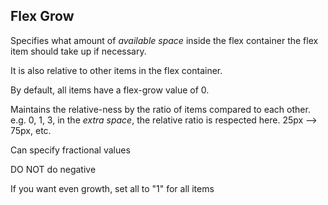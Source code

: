 ## Flex Grow

Specifies what amount of *available space* inside the flex container the flex item should take up if necessary.

It is also relative to other items in the flex container.

By default, all items have a flex-grow value of 0.

Maintains the relative-ness by the ratio of items compared to each other.
e.g. 0, 1, 3, in the *extra space*, the relative ratio is respected here.
25px --> 75px, etc. 

Can specify fractional values

DO NOT do negative

If you want even growth, set all to "1" for all items